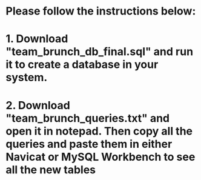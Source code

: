 # Please follow the instructions below:
# 1. Download "team_brunch_db_final.sql" and run it to create a database in your system. 
# 2. Download "team_brunch_queries.txt" and open it in notepad. Then copy all the queries and paste them in either Navicat or MySQL Workbench to see all the new tables
